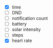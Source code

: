 - [x] time
- [ ] DND
- [ ] notification count
- [ ] battery
- [ ] solar intensity
- [ ] steps
- [x] heart rate

